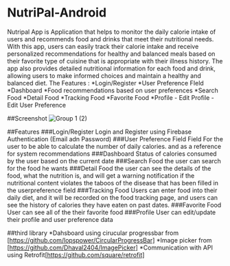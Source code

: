 # NutriPal-Android
Nutripal App is Application that helps to monitor the daily calorie intake of users and recommends food and drinks that meet their nutritional needs. With this app, users can easily track their calorie intake and receive personalized recommendations for healthy and balanced meals based on their favorite type of cuisine that is appropriate with their illness history. The app also provides detailed nutritional information for each food and drink, allowing users to make informed choices and maintain a healthy and balanced diet.
The Features :
*Login/Register
*User Preference FIeld
*Dashboard
*Food recommendations based on user preferences
*Search Food
*Detail Food
*Tracking Food
*Favorite Food
*Profile  - Edit Profile
          - Edit User Preference
 
 ##Screenshot
 ![Group 1 (2)](https://github.com/C23PR533/NutriPal-Android/assets/82020550/250a452f-732c-4646-ade2-ccb30d64ad26)

##Features
###Login/Register
Login and Register using Firebase Authentication (Email adn Password)
###User Preference Field
Field For the user to be able to calculate the number of daily calories. and as a reference for system recommendations
###Dashboard
Status of calories consumed by the user based on the current date
###Search Food
the user can search for the food he wants
###Detail Food
the user can see the details of the food, what the nutrition is, and will get a warning notification if the nutritional content violates the taboos of the disease that has been filled in the userpreference field
###Tracking Food
Users can enter food into their daily diet, and it will be recorded on the food tracking page, and users can see the history of calories they have eaten on past dates.
###Favorite Food
User can see all of the their favorite food
###Profile
User can edit/update their profile and user preference data

##third library
*Dahsboard using cirucular progressbar from [https://github.com/lopspower/CircularProgressBar]
*Image picker from [https://github.com/Dhaval2404/ImagePicker]
*Communication with API using Retrofit[https://github.com/square/retrofit]



